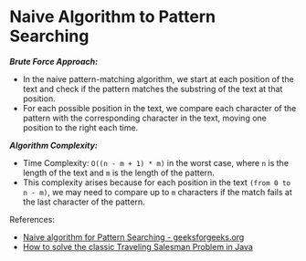 # Naive Algorithm to Pattern Searching

***Brute Force Approach:***
- In the naive pattern-matching algorithm, we start at each position of the text and check if the pattern matches the 
substring of the text at that position.
- For each possible position in the text, we compare each character of the pattern with the corresponding character in 
the text, moving one position to the right each time.

***Algorithm Complexity:***
- Time Complexity: ```O((n - m + 1) * m)``` in the worst case, where ```n``` is the length of the text and ```m``` 
is the length of the pattern.
- This complexity arises because for each position in the text ```(from 0 to n - m)```, we may need to compare up to 
```m``` characters if the match fails at the last character of the pattern.

References:
- [Naive algorithm for Pattern Searching - geeksforgeeks.org](https://www.geeksforgeeks.org/naive-algorithm-for-pattern-searching/)
- [How to solve the classic Traveling Salesman Problem in Java](https://blogs.oracle.com/javamagazine/post/how-to-solve-the-classic-traveling-salesman-problem-in-java)
